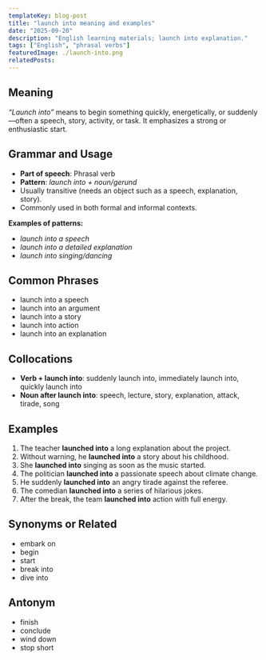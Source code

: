 ```yaml
---
templateKey: blog-post
title: "launch into meaning and examples"
date: "2025-09-20"
description: "English learning materials; launch into explanation."
tags: ["English", "phrasal verbs"]
featuredImage: ./launch-into.png
relatedPosts:
---
```


## Meaning

_“Launch into”_ means to begin something quickly, energetically, or suddenly—often a speech, story, activity, or task.
It emphasizes a strong or enthusiastic start.

## Grammar and Usage

- **Part of speech**: Phrasal verb
- **Pattern**: _launch into + noun/gerund_
- Usually transitive (needs an object such as a speech, explanation, story).
- Commonly used in both formal and informal contexts.

**Examples of patterns:**

- _launch into a speech_
- _launch into a detailed explanation_
- _launch into singing/dancing_

## Common Phrases

- launch into a speech
- launch into an argument
- launch into a story
- launch into action
- launch into an explanation

## Collocations

- **Verb + launch into**: suddenly launch into, immediately launch into, quickly launch into
- **Noun after launch into**: speech, lecture, story, explanation, attack, tirade, song

## Examples

1. The teacher **launched into** a long explanation about the project.
2. Without warning, he **launched into** a story about his childhood.
3. She **launched into** singing as soon as the music started.
4. The politician **launched into** a passionate speech about climate change.
5. He suddenly **launched into** an angry tirade against the referee.
6. The comedian **launched into** a series of hilarious jokes.
7. After the break, the team **launched into** action with full energy.

## Synonyms or Related

- embark on
- begin
- start
- break into
- dive into

## Antonym

- finish
- conclude
- wind down
- stop short
